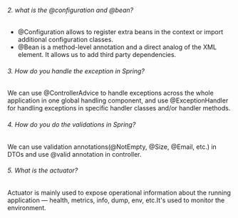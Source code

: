 ###### 2. what is the @configuration and @bean?
- @Configuration allows to register extra beans in the context or import additional configuration classes.
- @Bean is a method-level annotation and a direct analog of the XML <bean/> element. It allows us to add third party dependencies. 
###### 3. How do you handle the exception in Spring?
We can use @ControllerAdvice to handle exceptions across the whole application in one global handling component, and use @ExceptionHandler for handling exceptions in specific handler classes and/or handler methods.
###### 4. How do you do the validations in Spring?
We can use validation annotations(@NotEmpty, @Size, @Email, etc.) in DTOs and use @valid annotation in controller. 
###### 5. What is the actuator?
Actuator is mainly used to expose operational information about the running application — health, metrics, info, dump, env, etc.It's used to monitor the environment. 
